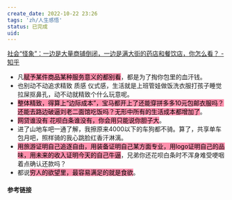 ```yaml
---
create_date: 2022-10-22 23:26
tags: 'zh/人生感悟'
status: 已完成  
uid: 
---
```


[ 社会“怪象”：一边是大量商铺倒闭，一边是满大街的药店和餐饮店，你怎么看？ - 知乎](https://www.zhihu.com/question/489881926/answer/2335995842)

- 凡<mark style="background: #FF5582A6;">赋予某件商品某种服务意义的都别看</mark>，都是为了掏你包里的血汗钱。
- 也别动不动追求精致 质感 仪式感，生活就是上班管娃做饭洗衣服打孩子睡觉拉屎抠鼻孔，动不动就精致个什么玩意呢。
- <mark style="background: #FF5582A6;">整体精致，得算上“边际成本”，宝马都开上了还能穿拼多多10元包邮衣服吗？还能去路边破逼刘老二面馆吃饭吗？无形中所有的生活成本都增加了</mark>。
- <mark style="background: #FF5582A6;">网贷谁没有 花呗白条谁没有，你会用只能说你胆子大</mark>。
- 进了山地车吧一通了解，我擦原来4000以下的车狗都不骑。算了，共享单车包月吧，照样骑的我心跳脸红香汗淋漓。
- <mark style="background: #FF5582A6;">用旅游证明自己追逐自由，用装备证明自己某方面专业，用logo证明自己的品味，用未来的收入证明今天的自己牛逼</mark>，兄弟你还花呗白条时不浑身难受哽咽着点确认还款吗？
- 都说<mark style="background: #FF5582A6;">穷人的欲望里，最容易满足的就是食欲</mark>。

#### 参考链接 


